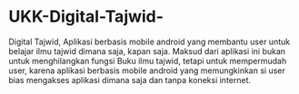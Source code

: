 # UKK-Digital-Tajwid-
Digital Tajwid, Aplikasi berbasis mobile android yang membantu user untuk belajar ilmu tajwid dimana saja, kapan saja. Maksud dari aplikasi ini bukan untuk menghilangkan fungsi Buku ilmu tajwid, tetapi untuk mempermudah user, karena aplikasi berbasis mobile android yang memungkinkan si user bias mengakses aplikasi dimana saja dan tanpa koneksi internet.
